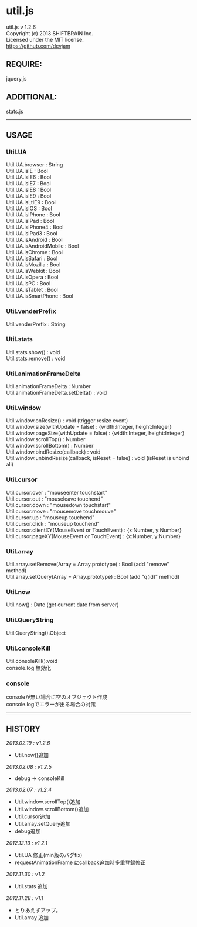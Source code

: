 util.js
=======
util.js v 1.2.6  
Copyright (c) 2013 SHIFTBRAIN Inc.  
Licensed under the MIT license.  
https://github.com/devjam  

## REQUIRE:
jquery.js

## ADDITIONAL:
stats.js

---

## USAGE
### Util.UA
Util.UA.browser : String  
Util.UA.isIE : Bool  
Util.UA.isIE6 : Bool  
Util.UA.isIE7 : Bool  
Util.UA.isIE8 : Bool  
Util.UA.isIE9 : Bool  
Util.UA.isLtIE9 : Bool  
Util.UA.isIOS : Bool  
Util.UA.isIPhone : Bool  
Util.UA.isIPad : Bool  
Util.UA.isIPhone4 : Bool  
Util.UA.isIPad3 : Bool  
Util.UA.isAndroid : Bool  
Util.UA.isAndroidMobile	: Bool  
Util.UA.isChrome : Bool  
Util.UA.isSafari : Bool  
Util.UA.isMozilla : Bool  
Util.UA.isWebkit : Bool  
Util.UA.isOpera : Bool  
Util.UA.isPC : Bool  
Util.UA.isTablet : Bool  
Util.UA.isSmartPhone : Bool  

### Util.venderPrefix
Util.venderPrefix : String  

### Util.stats
Util.stats.show() : void  
Util.stats.remove() : void  

### Util.animationFrameDelta
Util.animationFrameDelta : Number  
Util.animationFrameDelta.setDelta() : void  

### Util.window
Util.window.onResize() : void (trigger resize event)  
Util.window.size(withUpdate = false) : {width:Integer, height:Integer}  
Util.window.pageSize(withUpdate = false) : {width:Integer, height:Integer}  
Util.window.scrollTop() : Number  
Util.window.scrollBottom() : Number  
Util.window.bindResize(callback) : void  
Util.window.unbindResize(callback, isReset = false) : void (isReset is unbind all)  

### Util.cursor
Util.cursor.over : "mouseenter touchstart"  
Util.cursor.out : "mouseleave touchend"  
Util.cursor.down : "mousedown touchstart"  
Util.cursor.move : "mousemove touchmouve"  
Util.cursor.up : "mouseup touchend"  
Util.cursor.click : "mouseup touchend"  
Util.cursor.clientXY(MouseEvent or TouchEvent) : {x:Number, y:Number}  
Util.cursor.pageXY(MouseEvent or TouchEvent) : {x:Number, y:Number}  

### Util.array
Util.array.setRemove(Array = Array.prototype) : Bool (add "remove" method)  
Util.array.setQuery(Array = Array.prototype) : Bool (add "q(id)" method)  

### Util.now
Util.now() : Date (get current date from server)  

### Util.QueryString
Util.QueryString():Object

### Util.consoleKill
Util.consoleKill():void  
console.log 無効化  

### console
consoleが無い場合に空のオブジェクト作成  
console.logでエラーが出る場合の対策


---

## HISTORY
_2013.02.19 : v1.2.6_  
- Util.now()追加  

_2013.02.08 : v1.2.5_  
- debug -> consoleKill  

_2013.02.07 : v1.2.4_  
- Util.window.scrollTop()追加  
- Util.window.scrollBottom()追加  
- Util.cursor追加  
- Util.array.setQuery追加  
- debug追加  

_2012.12.13 : v1.2.1_  
- Util.UA 修正(min版のバグfix)
- requestAnimationFrame にcallback追加時多重登録修正

_2012.11.30 : v1.2_  
- Util.stats 追加

_2012.11.28 : v1.1_  
- とりあえずアップ。
- Util.array 追加